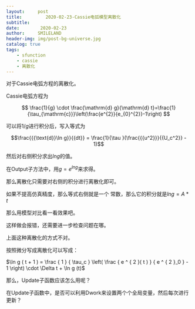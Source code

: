 ```yaml
---
layout:     post
title:         2020-02-23-Cassie电弧模型离散化
subtitle:   
date:        2020-02-23
author:     SMILELAND
header-img: img/post-bg-universe.jpg
catalog: true
tags:
    - sfunction
    - cassie
    - 离散化
---
```


对于Cassie电弧方程的离散化。

Cassie电弧方程为

$$
\frac{1}{g} \cdot \frac{\mathrm{d} g}{\mathrm{d} t}=\frac{1}{\tau_{\mathrm{c}}}\left(\frac{e^{2}}{e_{0}^{2}}-1\right)
$$

可以将$1/g$进行积分后，写入等式为

$$\frac{{{\text{d}}\ln g}}{{dt}} = \frac{1}{\tau }(\frac{{{u^2}}}{{U_c^2}} - 1)$$

然后对右侧积分求出$lng$的值。

在Output子方法中，用$g=e^{lng}$来求得。

那么离散化只需要对右侧的积分进行离散化即可。

如果不提高仿真精度，那么等式右侧就是一个 常数，那么它的积分就是$lng = A * t$

那么用模型对比看一看效果吧。

这样做会报错，还需要进一步检查问题在哪。

上面这种离散化的方式不对。

按照微分写成离散化可以写成：

$\ln g ( t + 1 ) = \frac { 1 } { \tau_c } \left( \frac { e ^ { 2 }( t ) } { e ^ { 2 }_0 } - 1 \right) \cdot \Delta t + \ln g (t)$

那么，Update子函数应该怎么用呢？

在Update子函数中，是否可以利用Dwork来设置两个个全局变量，然后每次进行更新？

